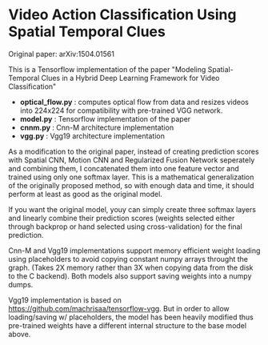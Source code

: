 # Video Action Classification Using Spatial Temporal Clues

Original paper: arXiv:1504.01561

This is a Tensorflow implementation of the paper "Modeling Spatial-Temporal Clues in a Hybrid Deep
Learning Framework for Video Classification"

* **optical_flow.py** : computes optical flow from data and resizes videos into 224x224 for compatibility with pre-trained VGG network.
* **model.py** : Tensorflow implementation of the paper
* **cnnm.py** : Cnn-M architecture implementation
* **vgg.py** : Vgg19 architecture implementation

As a modification to the original paper, instead of creating prediction scores with Spatial CNN, Motion CNN and Regularized Fusion Network seperately and combining them, I concatenated them into one feature vector and trained using only one softmax layer. This is a mathematical generalization of the originally proposed method, so with enough data and time, it should perform at least as good as the original model. 

If you want the original model, youy can simply create three softmax layers and linearly combine their prediction scores (weights selected either through backprop or hand selected using cross-validation) for the final prediction.

Cnn-M and Vgg19 implementations support memory efficient weight loading using placeholders to avoid copying constant numpy arrays  throught the graph. (Takes 2X memory rather than 3X when copying data from the disk to the C backend). Both models also support saving weights into a numpy dumps.

Vgg19 implementation is based on https://github.com/machrisaa/tensorflow-vgg. But in order to allow loading/saving w/ placeholders, the model has been heavily modified thus pre-trained weights have a different internal structure to the base model above.
